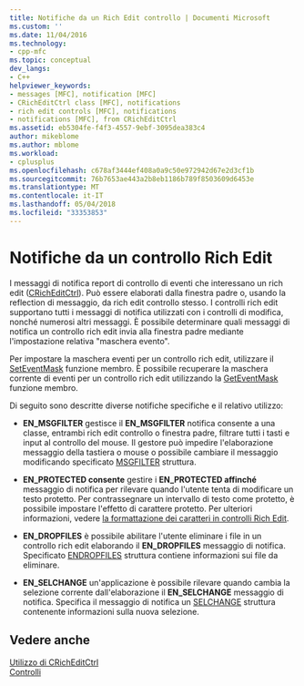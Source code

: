 ```yaml
---
title: Notifiche da un Rich Edit controllo | Documenti Microsoft
ms.custom: ''
ms.date: 11/04/2016
ms.technology:
- cpp-mfc
ms.topic: conceptual
dev_langs:
- C++
helpviewer_keywords:
- messages [MFC], notification [MFC]
- CRichEditCtrl class [MFC], notifications
- rich edit controls [MFC], notifications
- notifications [MFC], from CRichEditCtrl
ms.assetid: eb5304fe-f4f3-4557-9ebf-3095dea383c4
author: mikeblome
ms.author: mblome
ms.workload:
- cplusplus
ms.openlocfilehash: c678af3444ef408a0a9c50e972942d67e2d3cf1b
ms.sourcegitcommit: 76b7653ae443a2b8eb1186b789f8503609d6453e
ms.translationtype: MT
ms.contentlocale: it-IT
ms.lasthandoff: 05/04/2018
ms.locfileid: "33353853"
---
```

# <a name="notifications-from-a-rich-edit-control"></a>Notifiche da un controllo Rich Edit
I messaggi di notifica report di controllo di eventi che interessano un rich edit ([CRichEditCtrl](../mfc/reference/cricheditctrl-class.md)). Può essere elaborati dalla finestra padre o, usando la reflection di messaggio, da rich edit controllo stesso. I controlli rich edit supportano tutti i messaggi di notifica utilizzati con i controlli di modifica, nonché numerosi altri messaggi. È possibile determinare quali messaggi di notifica un controllo rich edit invia alla finestra padre mediante l'impostazione relativa "maschera evento".  
  
 Per impostare la maschera eventi per un controllo rich edit, utilizzare il [SetEventMask](../mfc/reference/cricheditctrl-class.md#seteventmask) funzione membro. È possibile recuperare la maschera corrente di eventi per un controllo rich edit utilizzando la [GetEventMask](../mfc/reference/cricheditctrl-class.md#geteventmask) funzione membro.  
  
 Di seguito sono descritte diverse notifiche specifiche e il relativo utilizzo:  
  
-   **EN_MSGFILTER** gestisce il **EN_MSGFILTER** notifica consente a una classe, entrambi rich edit controllo o finestra padre, filtrare tutti i tasti e input al controllo del mouse. Il gestore può impedire l'elaborazione messaggio della tastiera o mouse o possibile cambiare il messaggio modificando specificato [MSGFILTER](http://msdn.microsoft.com/library/windows/desktop/bb787936) struttura.  
  
-   **EN_PROTECTED consente** gestire i **EN_PROTECTED affinché** messaggio di notifica per rilevare quando l'utente tenta di modificare un testo protetto. Per contrassegnare un intervallo di testo come protetto, è possibile impostare l'effetto di carattere protetto. Per ulteriori informazioni, vedere [la formattazione dei caratteri in controlli Rich Edit](../mfc/character-formatting-in-rich-edit-controls.md).  
  
-   **EN_DROPFILES** è possibile abilitare l'utente eliminare i file in un controllo rich edit elaborando il **EN_DROPFILES** messaggio di notifica. Specificato [ENDROPFILES](http://msdn.microsoft.com/library/windows/desktop/bb787895) struttura contiene informazioni sui file da eliminare.  
  
-   **EN_SELCHANGE** un'applicazione è possibile rilevare quando cambia la selezione corrente dall'elaborazione il **EN_SELCHANGE** messaggio di notifica. Specifica il messaggio di notifica un [SELCHANGE](http://msdn.microsoft.com/library/windows/desktop/bb787952) struttura contenente informazioni sulla nuova selezione.  
  
## <a name="see-also"></a>Vedere anche  
 [Utilizzo di CRichEditCtrl](../mfc/using-cricheditctrl.md)   
 [Controlli](../mfc/controls-mfc.md)

